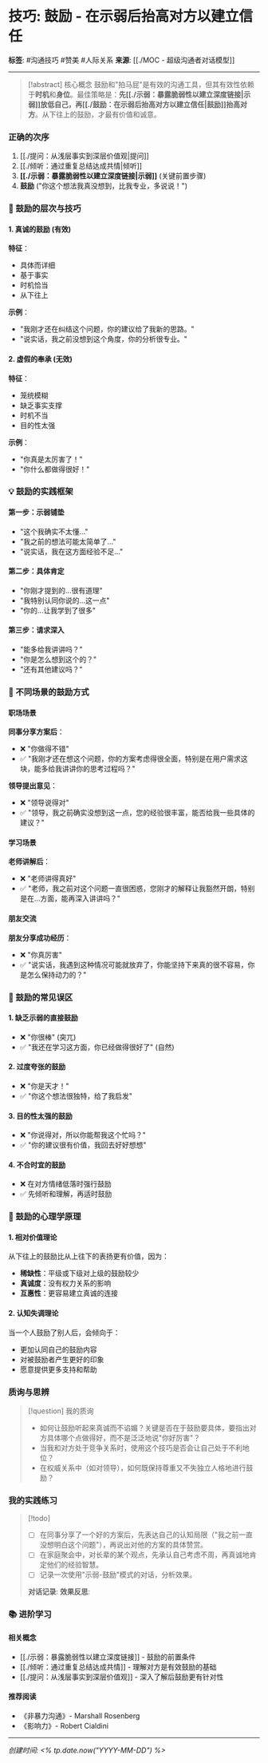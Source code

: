 # 技巧: 鼓励 - 在示弱后抬高对方以建立信任

**标签**: #沟通技巧 #赞美 #人际关系
**来源**: [[./MOC - 超级沟通者对话模型]]

---

> [!abstract] 核心概念
> 鼓励和"拍马屁"是有效的沟通工具，但其有效性依赖于**时机**和**身位**。最佳策略是：**先[[./示弱：暴露脆弱性以建立深度链接|示弱]]放低自己，再[[./鼓励：在示弱后抬高对方以建立信任|鼓励]]抬高对方**。从下往上的鼓励，才最有价值和诚意。

### 正确的次序
1.  [[./提问：从浅层事实到深层价值观|提问]]
2.  [[./倾听：通过重复总结达成共情|倾听]]
3.  **[[./示弱：暴露脆弱性以建立深度链接|示弱]]** (关键前置步骤)
4.  **鼓励** ("你这个想法我真没想到，比我专业，多说说！")

### 🎯 鼓励的层次与技巧

#### 1. 真诚的鼓励 (有效)
**特征**：
- 具体而详细
- 基于事实
- 时机恰当
- 从下往上

**示例**：
- "我刚才还在纠结这个问题，你的建议给了我新的思路。"
- "说实话，我之前没想到这个角度，你的分析很专业。"

#### 2. 虚假的奉承 (无效)
**特征**：
- 笼统模糊
- 缺乏事实支撑
- 时机不当
- 目的性太强

**示例**：
- "你真是太厉害了！"
- "你什么都做得很好！"

### 💡 鼓励的实践框架

#### 第一步：示弱铺垫
- "这个我确实不太懂..."
- "我之前的想法可能太简单了..."
- "说实话，我在这方面经验不足..."

#### 第二步：具体肯定
- "你刚才提到的...很有道理"
- "我特别认同你说的...这一点"
- "你的...让我学到了很多"

#### 第三步：请求深入
- "能多给我讲讲吗？"
- "你是怎么想到这个的？"
- "还有其他建议吗？"

### 🎨 不同场景的鼓励方式

#### 职场场景
**同事分享方案后**：
- ❌ "你做得不错"
- ✅ "我刚才还在想这个问题，你的方案考虑得很全面，特别是在用户需求这块，能多给我讲讲你的思考过程吗？"

**领导提出意见**：
- ❌ "领导说得对"
- ✅ "领导，我之前确实没想到这一点，您的经验很丰富，能否给我一些具体的建议？"

#### 学习场景
**老师讲解后**：
- ❌ "老师讲得真好"
- ✅ "老师，我之前对这个问题一直很困惑，您刚才的解释让我豁然开朗，特别是在...方面，能再深入讲讲吗？"

#### 朋友交流
**朋友分享成功经历**：
- ❌ "你真厉害"
- ✅ "说实话，我遇到这种情况可能就放弃了，你能坚持下来真的很不容易，你是怎么保持动力的？"

### 🚫 鼓励的常见误区

#### 1. 缺乏示弱的直接鼓励
- ❌ "你很棒" (突兀)
- ✅ "我还在学习这方面，你已经做得很好了" (自然)

#### 2. 过度夸张的鼓励
- ❌ "你是天才！"
- ✅ "你这个想法很独特，给了我启发"

#### 3. 目的性太强的鼓励
- ❌ "你说得对，所以你能帮我这个忙吗？"
- ✅ "你的建议很有价值，我回去好好想想"

#### 4. 不合时宜的鼓励
- ❌ 在对方情绪低落时强行鼓励
- ✅ 先倾听和理解，再适时鼓励

### 💪 鼓励的心理学原理

#### 1. 相对价值理论
从下往上的鼓励比从上往下的表扬更有价值，因为：
- **稀缺性**：平级或下级对上级的鼓励较少
- **真诚度**：没有权力关系的影响
- **互惠性**：更容易建立真诚的连接

#### 2. 认知失调理论
当一个人鼓励了别人后，会倾向于：
- 更加认同自己的鼓励内容
- 对被鼓励者产生更好的印象
- 愿意提供更多支持和帮助

### 质询与思辨
> [!question] 我的质询
> - 如何让鼓励听起来真诚而不谄媚？关键是否在于鼓励要具体，要指出对方具体哪个点做得好，而不是泛泛地说"你好厉害"？
> - 当我和对方处于竞争关系时，使用这个技巧是否会让自己处于不利地位？
> - 在权威关系中（如对领导），如何既保持尊重又不失独立人格地进行鼓励？

### 我的实践练习
> [!todo]
> - [ ] 在同事分享了一个好的方案后，先表达自己的认知局限（"我之前一直没想明白这个问题"），再说出对他的方案的具体赞赏。
> - [ ] 在家庭聚会中，对长辈的某个观点，先承认自己考虑不周，再真诚地肯定他们的经验智慧。
> - [ ] 记录一次使用"示弱-鼓励"模式的对话，分析效果。
> 
> **对话记录**:
> **效果反思**:

### 📚 进阶学习

#### 相关概念
- [[./示弱：暴露脆弱性以建立深度链接]] - 鼓励的前置条件
- [[./倾听：通过重复总结达成共情]] - 理解对方是有效鼓励的基础
- [[./提问：从浅层事实到深层价值观]] - 深入了解后鼓励更有针对性

#### 推荐阅读
- 《非暴力沟通》- Marshall Rosenberg
- 《影响力》- Robert Cialdini

---

*创建时间: <% tp.date.now("YYYY-MM-DD") %>*